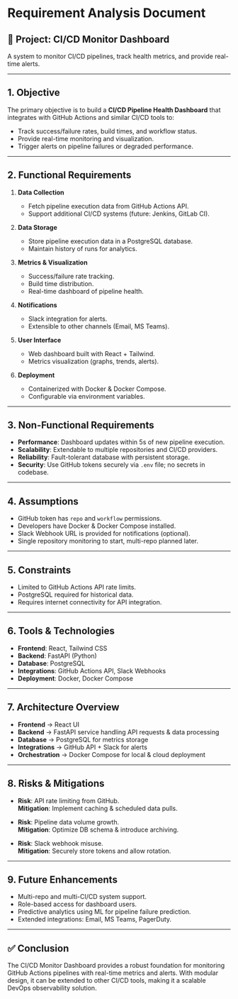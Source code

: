 # Requirement Analysis Document

## 📌 Project: CI/CD Monitor Dashboard

A system to monitor CI/CD pipelines, track health metrics, and provide real-time alerts.

---

## 1. Objective

The primary objective is to build a **CI/CD Pipeline Health Dashboard** that integrates with GitHub Actions and similar CI/CD tools to:
- Track success/failure rates, build times, and workflow status.
- Provide real-time monitoring and visualization.
- Trigger alerts on pipeline failures or degraded performance.

---

## 2. Functional Requirements

1. **Data Collection**
   - Fetch pipeline execution data from GitHub Actions API.
   - Support additional CI/CD systems (future: Jenkins, GitLab CI).

2. **Data Storage**
   - Store pipeline execution data in a PostgreSQL database.
   - Maintain history of runs for analytics.

3. **Metrics & Visualization**
   - Success/failure rate tracking.
   - Build time distribution.
   - Real-time dashboard of pipeline health.

4. **Notifications**
   - Slack integration for alerts.
   - Extensible to other channels (Email, MS Teams).

5. **User Interface**
   - Web dashboard built with React + Tailwind.
   - Metrics visualization (graphs, trends, alerts).

6. **Deployment**
   - Containerized with Docker & Docker Compose.
   - Configurable via environment variables.

---

## 3. Non-Functional Requirements

- **Performance**: Dashboard updates within 5s of new pipeline execution.
- **Scalability**: Extendable to multiple repositories and CI/CD providers.
- **Reliability**: Fault-tolerant database with persistent storage.
- **Security**: Use GitHub tokens securely via `.env` file; no secrets in codebase.

---

## 4. Assumptions

- GitHub token has `repo` and `workflow` permissions.
- Developers have Docker & Docker Compose installed.
- Slack Webhook URL is provided for notifications (optional).
- Single repository monitoring to start, multi-repo planned later.

---

## 5. Constraints

- Limited to GitHub Actions API rate limits.
- PostgreSQL required for historical data.
- Requires internet connectivity for API integration.

---

## 6. Tools & Technologies

- **Frontend**: React, Tailwind CSS
- **Backend**: FastAPI (Python)
- **Database**: PostgreSQL
- **Integrations**: GitHub Actions API, Slack Webhooks
- **Deployment**: Docker, Docker Compose

---

## 7. Architecture Overview

- **Frontend** → React UI
- **Backend** → FastAPI service handling API requests & data processing
- **Database** → PostgreSQL for metrics storage
- **Integrations** → GitHub API + Slack for alerts
- **Orchestration** → Docker Compose for local & cloud deployment

---

## 8. Risks & Mitigations

- **Risk**: API rate limiting from GitHub.  
  **Mitigation**: Implement caching & scheduled data pulls.

- **Risk**: Pipeline data volume growth.  
  **Mitigation**: Optimize DB schema & introduce archiving.

- **Risk**: Slack webhook misuse.  
  **Mitigation**: Securely store tokens and allow rotation.

---

## 9. Future Enhancements

- Multi-repo and multi-CI/CD system support.
- Role-based access for dashboard users.
- Predictive analytics using ML for pipeline failure prediction.
- Extended integrations: Email, MS Teams, PagerDuty.

---

## ✅ Conclusion

The CI/CD Monitor Dashboard provides a robust foundation for monitoring GitHub Actions pipelines with real-time metrics and alerts. With modular design, it can be extended to other CI/CD tools, making it a scalable DevOps observability solution.
